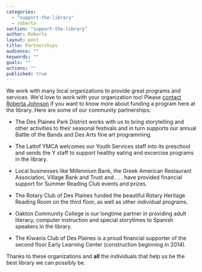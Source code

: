 ```yaml
---
categories: 
  - "support-the-library"
  - roberta
section: "support-the-library"
author: Roberta
layout: post
title: Partnerships
audience: ""
keywords: ""
goals: ""
actions: ""
published: true
---
```


We work with many local organizations to provide great programs and services. We'd love to work with your organization too! Please [contact Roberta Johnson](mailto:rjohnson@dppl.org) if you want to know more about funding a program here at the library. Here are some of our community partnerships:


- The Des Plaines Park District works with us to bring storytelling and other activities to their seasonal festivals and in turn supports our annual Battle of the Bands and Des Arts fine art programming.


- The Lattof YMCA welcomes our Youth Services staff into its preschool and sends the Y staff to support healthy eating and excercise programs in the library.


- Local businesses like Millennium Bank, the Greek American Restaurant Association, Village Bank and Trust and . . . have provided financial support for Summer Reading Club events and prizes. 


- The Rotary Club of Des Plaines funded the beautiful Rotary Heritage Reading Room on the third floor, as well as other individual programs.

- Oakton Community College is our longtime partner in providing adult literacy, computer instruction and special storytimes to Spanish speakers in the library.

- The Kiwanis Club of Des Plaines is a proud financial supporter of the second floor Early Learning Center (construction beginning in 2014).

Thanks to these organizations and **all** the individuals that help us be the best library we can possibly be.

